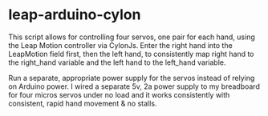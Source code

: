 # leap-arduino-cylon
This script allows for controlling four servos, one pair for each hand, using the Leap Motion controller via CylonJs. Enter the right hand into the LeapMotion field first, then the left hand, to consistently map right hand to the right_hand variable and the left hand to the left_hand variable.

Run a separate, appropriate power supply for the servos instead of relying on Arduino power. I wired a separate 5v, 2a power supply to my breadboard for four micros servos under no load and it works consistently with consistent, rapid hand movement & no stalls.
